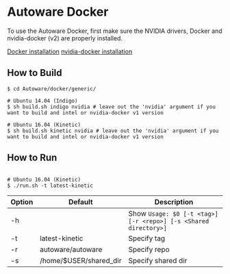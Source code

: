 # Autoware Docker
To use the Autoware Docker, first make sure the NVIDIA drivers, Docker and nvidia-docker (v2) are properly installed.

[Docker installation](https://docs.docker.com/engine/installation/linux/docker-ce/ubuntu/)
[nvidia-docker installation](https://github.com/NVIDIA/nvidia-docker)

## How to Build
```
$ cd Autoware/docker/generic/

# Ubuntu 14.04 (Indigo)
$ sh build.sh indigo nvidia # leave out the 'nvidia' argument if you want to build and intel or nvidia-docker v1 version

# Ubuntu 16.04 (Kinetic)
$ sh build.sh kinetic nvidia # leave out the 'nvidia' argument if you want to build and intel or nvidia-docker v1 version
```

## How to Run
```

# Ubuntu 16.04 (Kinetic)
$ ./run.sh -t latest-kinetic
```

|Option|Default|Description|
|---|---|---|
|-h||Show `Usage: $0 [-t <tag>] [-r <repo>] [-s <Shared directory>]`|
|-t|latest-kinetic|Specify tag|
|-r|autoware/autoware|Specify repo|
|-s|/home/$USER/shared_dir|Specify shared dir|
